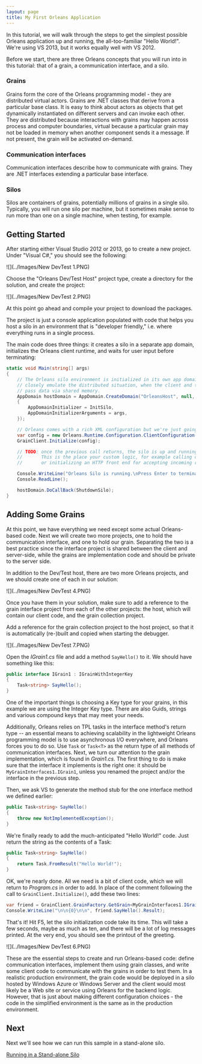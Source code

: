 ```yaml
---
layout: page
title: My First Orleans Application
---
```


In this tutorial, we will walk through the steps to get the simplest possible Orleans application up and running, the all-too-familiar "Hello World!".
We're using VS 2013, but it works equally well with VS 2012.

Before we start, there are three Orleans concepts that you will run into in this tutorial: that of a grain, a communication interface, and a silo.

### Grains
Grains form the core of the Orleans programming model - they are distributed virtual actors.
Grains are .NET classes that derive from a particular base class.
It is easy to think about actors as objects that get dynamically instantiated on different servers and can invoke each other.
They are distributed because interactions with grains may happen across process and computer boundaries, virtual because a particular grain may not be loaded in memory when another component sends it a message.
If not present, the grain will be activated on-demand.

### Communication interfaces
Communication interfaces describe how to communicate with grains.
They are .NET interfaces extending a particular base interface.

### Silos
Silos are containers of grains, potentially millions of grains in a single silo.
Typically, you will run one silo per machine, but it sometimes make sense to run more than one on a single machine, when testing, for example.

## Getting Started

After starting either Visual Studio 2012 or 2013, go to create a new project.
Under "Visual C#," you should see the following:

![](../Images/New DevTest 1.PNG)

Choose the "Orleans Dev/Test Host" project type, create a directory for the solution, and create the project:

![](../Images/New DevTest 2.PNG)

At this point go ahead and compile your project to download the packages.

The project is just a console application populated with code that helps you host a silo in an environment that is "developer friendly," i.e. where everything runs in a single process.

The main code does three things: it creates a silo in a separate app domain, initializes the Orleans client runtime, and waits for user input before terminating:


``` csharp
static void Main(string[] args)
{
    // The Orleans silo environment is initialized in its own app domain in order to more
    // closely emulate the distributed situation, when the client and the server cannot
    // pass data via shared memory.
    AppDomain hostDomain = AppDomain.CreateDomain("OrleansHost", null, new AppDomainSetup
    {
        AppDomainInitializer = InitSilo,
        AppDomainInitializerArguments = args,
    });

    // Orleans comes with a rich XML configuration but we're just going to setup a basic config
    var config = new Orleans.Runtime.Configuration.ClientConfiguration();
    GrainClient.Initialize(config);

    // TODO: once the previous call returns, the silo is up and running.
    //       This is the place your custom logic, for example calling client logic
    //       or initializing an HTTP front end for accepting incoming requests.

    Console.WriteLine("Orleans Silo is running.\nPress Enter to terminate...");
    Console.ReadLine();

    hostDomain.DoCallBack(ShutdownSilo);
}
```

## Adding Some Grains

At this point, we have everything we need except some actual Orleans-based code.
Next we will create two more projects, one to hold the communication interface, and one to hold our grain.
Separating the two is a best practice since the interface project is shared between the client and server-side, while the grains are implementation code and should be private to the server side.

In addition to the Dev/Test host, there are two more Orleans projects, and we should create one of each in our solution:

![](../Images/New DevTest 4.PNG)

Once you have them in your solution, make sure to add a reference to the grain interface project from each of the other projects: the host, which will contain our client code, and the grain collection project.

Add a reference for the grain collection project to the host project, so that it is automatically (re-)built and copied when starting the debugger.

![](../Images/New DevTest 7.PNG)

Open the _IGrain1.cs_ file and add a method `SayHello()` to it.
We should have something like this:


``` csharp
public interface IGrain1 : IGrainWithIntegerKey
{
    Task<string> SayHello();
}
```


One of the important things is choosing a Key type for your grains, in this example we are using the Integer Key type.  There are also Guids, strings and various compound keys that may meet your needs.

Additionally, Orleans relies on TPL tasks in the interface method's return type -- an essential means to achieving scalability in the lightweight Orleans programming model is to use asynchronous I/O everywhere, and Orleans forces you to do so.
Use `Task` or `Task<T>` as the return type of all methods of communication interfaces.
Next, we turn our attention to the grain implementation, which is found in _Grain1.cs_. The first thing to do is make sure that the interface it implements is the right one: it should be `MyGrainInterfaces1.IGrain1`, unless you renamed the project and/or the interface in the previous step.

Then, we ask VS to generate the method stub for the one interface method we defined earlier:

``` csharp
public Task<string> SayHello()
{
    throw new NotImplementedException();
}
```


We're finally ready to add the much-anticipated "Hello World!" code.
Just return the string as the contents of a Task:


``` csharp
public Task<string> SayHello()
{
    return Task.FromResult("Hello World!");
}
```

OK, we're nearly done.
All we need is a bit of client code, which we will return to _Program.cs_ in order to add.
In place of the comment following the call to `GrainClient.Initialize()`, add these two lines:


``` csharp
var friend = GrainClient.GrainFactory.GetGrain<MyGrainInterfaces1.IGrain1>(0);
Console.WriteLine("\n\n{0}\n\n", friend.SayHello().Result);
```


That's it!
Hit F5, let the silo initialization code take its time.
This will take a few seconds, maybe as much as ten, and there will be a lot of log messages printed.
At the very end, you should see the printout of the greeting.

![](../Images/New DevTest 6.PNG)

These are the essential steps to create and run Orleans-based code: define communication interfaces, implement them using grain classes, and write some client code to communicate with the grains in order to test them.
In a realistic production environment, the grain code would be deployed in a silo hosted by Windows Azure or Windows Server and the client would most likely be a Web site or service using Orleans for the backend logic.
However, that is just about making different configuration choices - the code in the simplified environment is the same as in the production environment.

## Next

Next we'll see how we can run this sample in a stand-alone silo.

[Running in a Stand-alone Silo](Running-in-a-Stand-alone-Silo)
